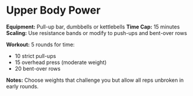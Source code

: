 # Upper Body Power

**Equipment:** Pull-up bar, dumbbells or kettlebells
**Time Cap:** 15 minutes
**Scaling:** Use resistance bands or modify to push-ups and bent-over rows

**Workout:**
5 rounds for time:
- 10 strict pull-ups
- 15 overhead press (moderate weight)
- 20 bent-over rows

**Notes:** Choose weights that challenge you but allow all reps unbroken in early rounds.